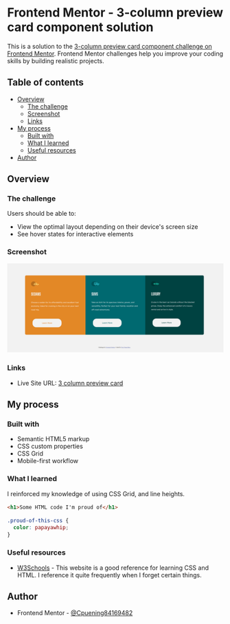 # Frontend Mentor - 3-column preview card component solution

This is a solution to the [3-column preview card component challenge on Frontend Mentor](https://www.frontendmentor.io/challenges/3column-preview-card-component-pH92eAR2-). Frontend Mentor challenges help you improve your coding skills by building realistic projects. 

## Table of contents

- [Overview](#overview)
  - [The challenge](#the-challenge)
  - [Screenshot](#screenshot)
  - [Links](#links)
- [My process](#my-process)
  - [Built with](#built-with)
  - [What I learned](#what-i-learned)
  - [Useful resources](#useful-resources)
- [Author](#author)

## Overview

### The challenge

Users should be able to:

- View the optimal layout depending on their device's screen size
- See hover states for interactive elements

### Screenshot

![Desktop View](images/desktop_view.PNG)


### Links

- Live Site URL: [3 column preview card](https://cpuening84169482.github.io/3-col-preview-card/)

## My process

### Built with

- Semantic HTML5 markup
- CSS custom properties
- CSS Grid
- Mobile-first workflow

### What I learned

I reinforced my knowledge of using CSS Grid, and line heights.

```html
<h1>Some HTML code I'm proud of</h1>
```
```css
.proud-of-this-css {
  color: papayawhip;
}
```

### Useful resources

- [W3Schools](https://www.w3schools.com/html/html_css.asp) - This website is a good reference for learning CSS and HTML. I reference it quite frequently when I forget certain things.

## Author

- Frontend Mentor - [@Cpuening84169482](https://www.frontendmentor.io/profile/Cpuening84169482)
